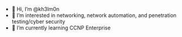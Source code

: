 - 👋 Hi, I’m @kh3lm0n
- 👀 I’m interested in networking, network automation, and penetration testing/cyber security
- 🌱 I’m currently learning CCNP Enterprise
